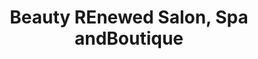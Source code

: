 ---
title: "Beauty REnewed Salon, Spa andBoutique"
url: /wellington/beauty-renewed-salon-spa-andboutique/
shop: Kosmetik
---